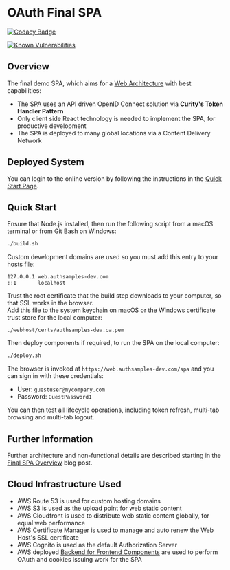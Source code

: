 # OAuth Final SPA

[![Codacy Badge](https://app.codacy.com/project/badge/Grade/f2c5ede8739440599096fc25010ab6f6)](https://www.codacy.com/gh/gary-archer/oauth.websample.final/dashboard?utm_source=github.com&amp;utm_medium=referral&amp;utm_content=gary-archer/oauth.websample.final&amp;utm_campaign=Badge_Grade)
 
[![Known Vulnerabilities](https://snyk.io/test/github/gary-archer/oauth.websample.final/badge.svg?targetFile=spa/package.json)](https://snyk.io/test/github/gary-archer/oauth.websample.final?targetFile=spa/package.json)

## Overview

The final demo SPA, which aims for a [Web Architecture](https://authguidance.com/2017/09/08/goal-1-spas/) with best capabilities:

- The SPA uses an API driven OpenID Connect solution via **Curity's Token Handler Pattern**
- Only client side React technology is needed to implement the SPA, for productive development
- The SPA is deployed to many global locations via a Content Delivery Network

## Deployed System

You can login to the online version by following the instructions in the [Quick Start Page](https://authguidance.com/home/code-samples-quickstart/).

## Quick Start

Ensure that Node.js installed, then run the following script from a macOS terminal or from Git Bash on Windows:

```bash
./build.sh
```

Custom development domains are used so you must add this entry to your hosts file:

```
127.0.0.1 web.authsamples-dev.com
::1       localhost
```

Trust the root certificate that the build step downloads to your computer, so that SSL works in the browser.\
Add this file to the system keychain on macOS or the Windows certificate trust store for the local computer:

```
./webhost/certs/authsamples-dev.ca.pem
```

Then deploy components if required, to run the SPA on the local computer:

```bash
./deploy.sh
```

The browser is invoked at `https://web.authsamples-dev.com/spa` and you can sign in with these credentials:

- User: `guestuser@mycompany.com`
- Password: `GuestPassword1`

You can then test all lifecycle operations, including token refresh, multi-tab browsing and multi-tab logout.

## Further Information

Further architecture and non-functional details are described starting in the [Final SPA Overview](https://authguidance.com/2019/04/07/local-ui-setup) blog post.

## Cloud Infrastructure Used

* AWS Route 53 is used for custom hosting domains
* AWS S3 is used as the upload point for web static content
* AWS Cloudfront is used to distribute web static content globally, for equal web performance
* AWS Certificate Manager is used to manage and auto renew the Web Host's SSL certificate
* AWS Cognito is used as the default Authorization Server
* AWS deployed [Backend for Frontend Components](https://authguidance.com/2019/09/09/spa-back-end-for-front-end) are used to perform OAuth and cookies issuing work for the SPA

